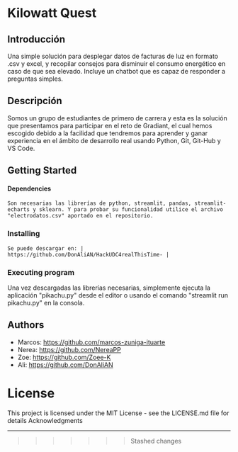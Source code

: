 # Kilowatt Quest

## Introducción 

Una simple solución para desplegar datos de facturas de luz en formato .csv y excel, y recopilar consejos para disminuir el consumo energético en caso de que sea elevado. Incluye un chatbot que es capaz de responder a preguntas simples. 

## Descripción 

Somos un grupo de estudiantes de primero de carrera y esta es la solución que presentamos para participar en el reto de Gradiant, el cual hemos escogido debido a la facilidad que tendremos para aprender y ganar experiencia en el ámbito de desarrollo real usando Python, Git, Git-Hub y VS Code. 


## Getting Started

#### Dependencies

    Son necesarias las librerías de python, streamlit, pandas, streamlit-echarts y sklearn. Y para probar su funcionalidad utilice el archivo "electrodatos.csv" aportado en el repositorio. 


### Installing

    Se puede descargar en: | https://github.com/DonAliAN/HackUDC4realThisTime- |

### Executing program

Una vez descargadas las librerías necesarias, simplemente ejecuta la aplicación "pikachu.py" desde el editor o usando el comando "streamlit run pikachu.py" en la consola. 


## Authors

- Marcos: https://github.com/marcos-zuniga-ituarte 
- Nerea: https://github.com/NereaPP 
- Zoe: https://github.com/Zoee-K 
- Ali: https://github.com/DonAliAN 


# License

This project is licensed under the MIT License - see the LICENSE.md file for details
Acknowledgments

-------
>>>>>>> Stashed changes
